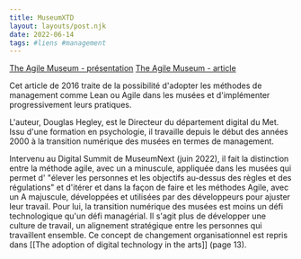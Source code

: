```yaml
---
title: MuseumXTD
layout: layouts/post.njk
date: 2022-06-14
tags: #liens #management
---
```


[The Agile Museum - présentation](https://www.slideshare.net/dhegley/the-agile-museum-21st-century-leadership)
[The Agile Museum - article](https://mw2016.museumsandtheweb.com/paper/the-agile-museum/)

Cet article de 2016 traite de la possibilité d'adopter les méthodes de management comme Lean ou Agile dans les musées et d'implémenter progressivement leurs pratiques. 

L'auteur, Douglas Hegley, est le Directeur du département digital du Met. Issu d'une formation en psychologie, il travaille depuis le début des années 2000 à la transition numérique des musées en termes de management. 

Intervenu au Digital Summit de MuseumNext (juin 2022), il fait la distinction entre la méthode agile, avec un a minuscule, appliquée dans les musées qui permet d' "élever les personnes et les objectifs au-dessus des règles et des régulations" et d'itérer et dans la façon de faire et les méthodes Agile, avec un A majuscule, développées et utilisées par des développeurs pour ajuster leur travail. Pour lui, la transition numérique des musées est moins un défi technologique qu'un défi managérial. Il s'agit plus de développer une culture de travail, un alignement stratégique entre les personnes qui travaillent ensemble. Ce concept de changement organisationnel est repris dans [[The adoption of digital technology in the arts]] (page 13). 